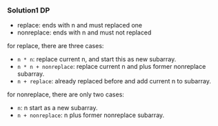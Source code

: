 ### Solution1 DP

- replace: ends with n and must replaced one
- nonreplace: ends with n and must not replaced

for replace, there are three cases:

- `n * n`: replace current n, and start this as new subarray.
- `n * n + nonreplace`: replace current n and plus former nonreplace subarray.
- `n + replace`: already replaced before and add current n to subarray.

for nonreplace, there are only two cases:

- `n`: n start as a new subarray.
- `n + nonreplace`: n plus former nonreplace subarray.

